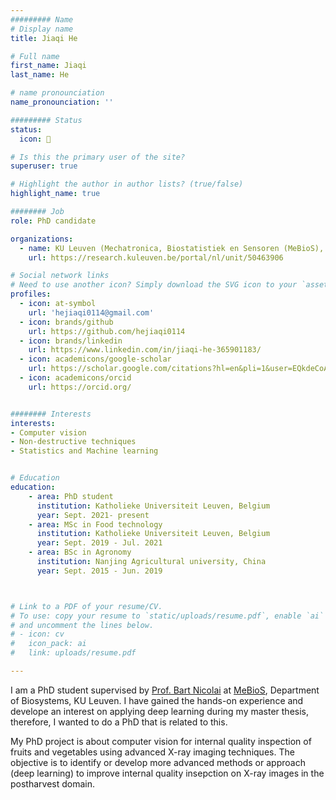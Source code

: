 ```yaml
---
######### Name 
# Display name 
title: Jiaqi He 

# Full name 
first_name: Jiaqi
last_name: He 

# name pronounciation
name_pronounciation: ''

######### Status 
status: 
  icon: 🧿

# Is this the primary user of the site?
superuser: true

# Highlight the author in author lists? (true/false)
highlight_name: true

######## Job 
role: PhD candidate 

organizations: 
  - name: KU Leuven (Mechatronica, Biostatistiek en Sensoren (MeBioS), Leuven (Arenberg))
    url: https://research.kuleuven.be/portal/nl/unit/50463906

# Social network links
# Need to use another icon? Simply download the SVG icon to your `assets/media/icons/` folder.
profiles:
  - icon: at-symbol
    url: 'hejiaqi0114@gmail.com'
  - icon: brands/github
    url: https://github.com/hejiaqi0114
  - icon: brands/linkedin
    url: https://www.linkedin.com/in/jiaqi-he-365901183/
  - icon: academicons/google-scholar
    url: https://scholar.google.com/citations?hl=en&pli=1&user=EQkdeCoAAAAJ
  - icon: academicons/orcid
    url: https://orcid.org/


######## Interests 
interests: 
- Computer vision 
- Non-destructive techniques 
- Statistics and Machine learning 


# Education 
education:
    - area: PhD student
      institution: Katholieke Universiteit Leuven, Belgium
      year: Sept. 2021- present
    - area: MSc in Food technology 
      institution: Katholieke Universiteit Leuven, Belgium
      year: Sept. 2019 - Jul. 2021
    - area: BSc in Agronomy 
      institution: Nanjing Agricultural university, China
      year: Sept. 2015 - Jun. 2019



# Link to a PDF of your resume/CV.
# To use: copy your resume to `static/uploads/resume.pdf`, enable `ai` icons in `params.toml`,
# and uncomment the lines below.
# - icon: cv
#   icon_pack: ai
#   link: uploads/resume.pdf

---
```


I am a PhD student supervised by [Prof. Bart Nicolai](https://www.kuleuven.be/wieiswie/en/person/00014537) at [MeBioS](https://www.biw.kuleuven.be/biosyst/mebios), Department of Biosystems, KU Leuven. I have gained the hands-on experience and develope an interest on applying deep learning during my master thesis, therefore, I wanted to do a PhD that is related to this. 

My PhD project is about computer vision for internal quality inspection of fruits and vegetables using advanced X-ray imaging techniques. The objective is to identify or develop more advanced methods or approach (deep learning) to improve internal quality insepction on X-ray images in the postharvest domain. 
